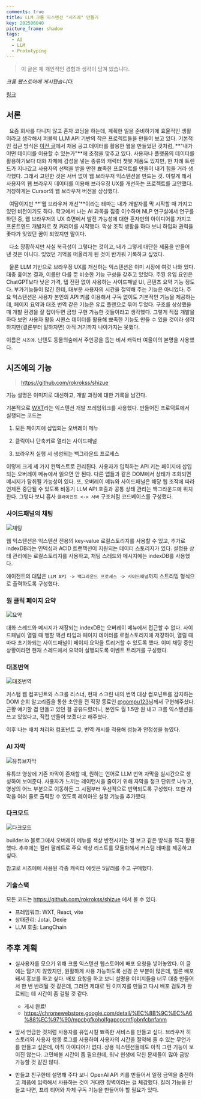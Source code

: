 ```yaml
---
comments: true
title: LLM 크롬 익스텐션 "시즈에" 만들기
key: 202506040
picture_frame: shadow
tags:
  - AI
  - LLM
  - Prototyping
---
```


> 이 글은 제 개인적인 경험과 생각이 담겨 있습니다.

<!--more-->

*크롬 웹스토어에 게시됐습니다.*

[링크](https://chromewebstore.google.com/detail/%EC%8B%9C%EC%A6%88%EC%97%90/mpcbgfkoholfgapcgcmfjobnfcbnfanm)

## 서론

&nbsp;&nbsp;요즘 회사를 다니지 않고 혼자 코딩을 하는데, 계획한 일을 준비하기에 효율적인 생활이라고 생각해서 퍼블릭 LLM API 기반의 작은 프로젝트들을 만들어 보고 있다. 기본적인 접근 방식은 [이전 글](https://rokrokss.com/post/2025/05/13/%EA%B0%9C%EB%B0%9C%EC%9E%90-%EC%B1%84%EC%9A%A9%EA%B3%B5%EA%B3%A0-%EC%B6%94%EC%B2%9C-%EC%84%9C%EB%B9%84%EC%8A%A4-%EC%B0%B9%EC%B0%B9-chapchap.html)에서 채용 공고 데이터를 활용한 웹을 만들었던 것처럼, **"내가 어떤 데이터를 이용할 수 있는가"**에 초점을 맞추고 있다. 사용자나 플랫폼의 데이터를 활용하기보다 대화 자체에 감성을 넣는 종류의 캐릭터 챗봇 제품도 있지만, 한 차례 트렌드가 지나갔고 사용자의 선택을 받을 만한 뾰족한 프로덕트를 만들어 내기 힘들 거라 생각했다. 그래서 고민한 것은 서버 없이 웹 브라우저 익스텐션을 만드는 것. 이렇게 해서 사용자의 웹 브라우저 데이터를 이용해 브라우징 UX를 개선하는 프로젝트를 고안했다. 거창하게는 Cursor의 웹 브라우저 버전을 상상했다.

&nbsp;&nbsp;여담이지만 **'웹 브라우저 개선'**이라는 테마는 내가 개발자를 막 시작할 때 가지고 있던 비전이기도 하다. 학교에서 나는 AI 과목을 집중 이수하며 NLP 연구실에서 연구를 하던 중, 웹 브라우저의 UX 측면에서 발전 가능성에 대한 혼자만의 아이디어를 가지고 프론트엔드 개발자로 첫 커리어를 시작했다. 막상 조직 생활을 하다 보니 하입와 권력을 좇다가 잊었던 꿈이 되었지만 말이다.

&nbsp;&nbsp;다소 장황하지만 사실 북극성이 그렇다는 것이고, 내가 그렇게 대단한 제품을 만들어 낸 것은 아니다. 잊었던 기억을 떠올리게 된 것이 반가워 기록하고 싶었다.

&nbsp;&nbsp;물론 LLM 기반으로 브라우징 UX를 개선하는 익스텐션은 이미 시장에 여럿 나와 있다. 대충 훑어본 결과, 이름만 다를 뿐 비슷한 기능 구성을 갖추고 있었다. 주된 유입 요인은 ChatGPT보다 낮은 가격, 탭 전환 없이 사용하는 사이드패널 UI, 콘텐츠 요약 기능 정도다. 부가기능들이 많긴 한데, 대부분 사용자의 시간을 절약해 주는 기능은 아니었다. 주요 익스텐션은 사용자 본인의 API 키를 이용해서 구독 없이도 기본적인 기능을 제공하는데, 페이지 요약과 대조 번역 같은 기능은 유료 플랜으로 묶어 두었다. 구조를 상상했을 때 개발 환경을 잘 잡아두면 금방 구현 가능한 것들이라고 생각했다. 그렇게 직접 개발을 하다 보면 사용자 활동 시퀀스 데이터를 활용해 뾰족한 기능도 만들 수 있을 것이라 생각하지만(결론부터 말하자면) 아직 거기까지 나아가지는 못했다.

이름은 `시즈에`. 닌텐도 동물의숲에서 주인공을 돕는 비서 캐릭터 여울이의 본명을 사용했다.


## 시즈에의 기능
> https://github.com/rokrokss/shizue

기능 설명은 이미지로 대신하고, 개발 과정에 대한 기록을 남긴다.

기본적으로 [WXT](https://wxt.dev/)라는 익스텐션 개발 프레임워크를 사용했다. 만들어진 프로덕트에서 실행되는 코드는

1. 모든 페이지에 삽입되는 오버레이 메뉴

2. 클릭이나 단축키로 열리는 사이드패널

3. 브라우저 실행 시 생성되는 백그라운드 프로세스

이렇게 크게 세 가지 컨텍스트로 관리된다. 사용자가 입력하는 API 키는 페이지에 삽입되는 오버레이 메뉴에서 읽으면 안 된다. 다른 앱들과 같은 DOM에서 상태가 조회되면 메시지가 탈취될 가능성이 있다. 또, 오버레이 메뉴와 사이드패널은 해당 웹 조작에 따라 언제든 중단될 수 있도록 비동기 LLM API 호출과 공통 상태 관리는 백그라운드에 위치한다. 그렇다 보니 흡사 `클라이언트 <-> 서버` 구조처럼 코드베이스를 구성했다.

### 사이드패널의 채팅

![채팅](https://raw.githubusercontent.com/q0115643/my_blog/master/assets/images/shizue/chat.gif)

웹 익스텐션은 익스텐션 전용의 key-value 로컬스토리지를 사용할 수 있고, 추가로 indexDB라는 인덱싱과 ACID 트랜잭션이 지원되는 데이터 스토리지가 있다. 설정용 상태 관리에는 로컬스토리지를 사용하고, 채팅 스레드와 메시지에는 indexDB를 사용했다.

에이전트의 대답은 `LLM API -> 백그라운드 프로세스 -> 사이드패널`까지 스트리밍 형식으로 출력하도록 구성했다.

### 원 클릭 페이지 요약

![요약](https://raw.githubusercontent.com/q0115643/my_blog/master/assets/images/shizue/summarize.gif)

대화 스레드와 메시지가 저장되는 indexDB는 오버레이 메뉴에서 접근할 수 없다. 사이드패널이 열릴 때 행할 액션 타입과 페이지 데이터를 로컬스토리지에 저장하여, 열릴 때마다 초기화되는 사이드패널이 페이지 요약을 트리거할 수 있도록 했다. 이미 채팅 중인 상황이라면 현재 스레드에서 요약이 실행되도록 이벤트 트리거를 구성했다.

### 대조번역

![대조번역](https://raw.githubusercontent.com/q0115643/my_blog/master/assets/images/shizue/translate.gif)

커스텀 웹 컴포넌트와 스크롤 리스너, 현재 스크린 내의 번역 대상 컴포넌트를 감지하는 DOM 순회 알고리즘을 통한 초안을 전 직장 동료인 [@gompu123](https://github.com/gompu123)님께서 구현해주셨다. 근황 얘기할 겸 만들고 있던 걸 공유드렸더니, 본인도 월 1.5만 원 내고 크롬 익스텐션을 쓰고 있었다고, 직접 만들어 보겠다고 해주셨다.

이후 나는 배치 처리와 컴포넌트 큐, 번역 캐시를 적용해 성능과 안정성을 높였다.

### AI 자막

![유튜브자막](https://raw.githubusercontent.com/q0115643/my_blog/master/assets/images/shizue/youtube.gif)

유튜브 영상에 기존 자막이 존재할 때, 원하는 언어로 LLM 번역 자막을 실시간으로 생성하여 보여준다. 사용자가 느끼는 레이턴시을 줄이기 위해 자막을 청크 단위로 나누고, 영상의 어느 부분으로 이동하든 그 시점부터 우선적으로 번역되도록 구성했다. 또한 자막을 여러 줄로 출력할 수 있도록 레이아웃 설정 기능을 추가했다.

### 다크모드

![다크모드](https://raw.githubusercontent.com/q0115643/my_blog/master/assets/images/shizue/darkmode.gif)

builder.io 블로그에서 오버레이 메뉴를 색상 반전시키는 걸 보고 같은 방식을 적극 활용했다. 추후에는 컬러 팔레트로 주요 색상 리스트를 모듈화해서 커스텀 테마를 제공하고 싶다.

참고로 시즈에에 사용된 각종 캐릭터 에셋은 5달러를 주고 구매했다.

### 기술스택

모든 코드는 https://github.com/rokrokss/shizue 에서 볼 수 있다.

- 프레임워크: WXT, React, vite
- 상태관리: Jotai, Dexie
- LLM 호출: LangChain

## 추후 계획

- 실사용자를 모으기 위해 크롬 익스텐션 웹스토어에 배포 요청을 넣어놓았다. 이 글에는 담기지 않았지만, 원활하게 사용 가능하도록 신경 쓴 부분이 많은데, 얼른 배포돼서 홍보를 하고 싶다. 배포 요청을 하고 보니 설명용 이미지들을 너무 대충 만들어서 한 번 반려될 것 같은데, 그러면 제대로 된 이미지를 만들고 다시 배포 검토가 완료되는 데 시간이 좀 걸릴 것 같다.
  - 게시 완료!
  - https://chromewebstore.google.com/detail/%EC%8B%9C%EC%A6%88%EC%97%90/mpcbgfkoholfgapcgcmfjobnfcbnfanm

- 앞서 언급한 것처럼 사용자를 유입시킬 뾰족한 서비스를 만들고 싶다. 브라우저 히스토리와 사용자 행동 로그를 사용하여 사용자의 시간을 절약해 줄 수 있는 무언가를 만들고 싶은데, 아직 아이디어가 없다. 상용 익스텐션들에도 아직 그런 기능이 보이진 않는다. 고민해볼 시간이 좀 필요한데, 워낙 현생에 닥친 문제들이 많아 금방 가능할 것 같진 않다.

- 만들고 친구한테 설명해 주다 보니 OpenAI API 키를 만들어서 일정 금액을 충전하고 제품에 입력해서 사용하는 것이 거대한 장벽이라는 걸 체감했다. 킬러 기능을 만들고 나면, 프리 티어와 자체 구독 기능을 만들어야 할 필요가 있다.
